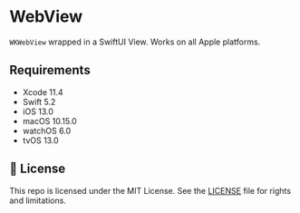 # WebView

`WKWebView` wrapped in a SwiftUI View. Works on all Apple platforms.

## Requirements

- Xcode 11.4
- Swift 5.2
- iOS 13.0
- macOS 10.15.0
- watchOS 6.0
- tvOS 13.0

## 📄 License

This repo is licensed under the MIT License. See the [LICENSE](LICENSE.md) file for rights and limitations.
